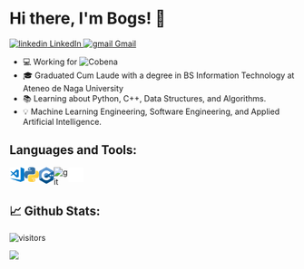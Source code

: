 Hi there, I'm Bogs! 👋
===

 <a href="https://www.linkedin.com/jrpespinas" rel="nofollow noreferrer">
   <img src="https://i.stack.imgur.com/gVE0j.png" width="13px" alt="linkedin"> LinkedIn
 </a>
 <a href="mailto:jrpespinas@gmail.com?subject=Hi! Found you on Github!" rel="nofollow noreferrer">
   <img src="https://i.imgur.com/TsoLODG.png" width="13px" alt="gmail"> Gmail
 </a>
 
 <br/>
 
- 💻 Working for ![Cobena](https://cobenagroup.com/) <br />
- 🎓 Graduated Cum Laude with a degree in BS Information Technology at Ateneo de Naga University <br />
- 📚 Learning about Python, C++, Data Structures, and Algorithms. <br />
- 💡 Machine Learning Engineering, Software Engineering, and Applied Artificial Intelligence. <br />

## Languages and Tools:

<a href="https://code.visualstudio.com/" target="_blank"><img align="left" alt="Visual Studio Code" width="26px" src="https://raw.githubusercontent.com/github/explore/80688e429a7d4ef2fca1e82350fe8e3517d3494d/topics/visual-studio-code/visual-studio-code.png" />
</a>
<a href="https://www.python.org" target="_blank"> <img align="left" alt="Python" width="26px" src="https://github.com/Aakarsh-B/trying-repos/blob/master/python-5.svg?raw=true"/> </a>
<a href="https://www.w3schools.com/cpp/" target="_blank"> <img align="left" alt="C++" width="26px" src="https://github.com/Aakarsh-B/trying-repos/blob/master/c++.png"/> </a>
<a href="https://git-scm.com/" target="_blank"> <img align="left" alt="git" width="26px" src="https://www.vectorlogo.zone/logos/git-scm/git-scm-icon.svg"/> </a>
<img align="left" alt="GitHub" width="26px" src="https://github.com/Aakarsh-B/trying-repos/blob/master/github.svg" />
<br />
<br />

## 📈 Github Stats:
![visitors](https://visitor-badge.glitch.me/badge?page_id=$jrpespinas)

<img height="180em" src="https://github-readme-stats.vercel.app/api?username=jrpespinas&show_icons=true&hide_border=true&&count_private=true&include_all_commits=true" />

